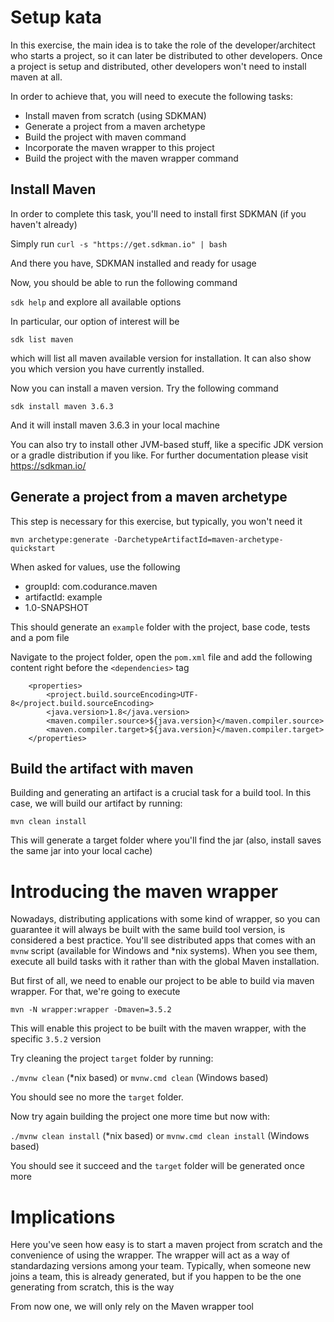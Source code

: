 # Setup kata

In this exercise, the main idea is to take the role of the developer/architect who starts a project, so it can later be distributed to other developers. 
Once a project is setup and distributed, other developers won't need to install maven at all.

In order to achieve that, you will need to execute the following tasks:

* Install maven from scratch (using SDKMAN)
* Generate a project from a maven archetype
* Build the project with maven command
* Incorporate the maven wrapper to this project 
* Build the project with the maven wrapper command



## Install Maven
In order to complete this task, you'll need to install first SDKMAN (if you haven't already)

Simply run
`curl -s "https://get.sdkman.io" | bash`

And there you have, SDKMAN installed and ready for usage

Now, you should be able to run the following command

`sdk help` and explore all available options

In particular, our option of interest will be

`sdk list maven` 

which will list all maven available version for installation. It can also show you which version you have currently installed.

Now you can install a maven version. Try the following command

`sdk install maven 3.6.3` 

And it will install maven 3.6.3 in your local machine

You can also try to install other JVM-based stuff, like a specific JDK version or a gradle distribution if you like. For further documentation please visit https://sdkman.io/


## Generate a project from a maven archetype
This step is necessary for this exercise, but typically, you won't need it

`mvn archetype:generate -DarchetypeArtifactId=maven-archetype-quickstart`

When asked for values, use the following
* groupId: com.codurance.maven
* artifactId: example
* 1.0-SNAPSHOT

This should generate an `example` folder with the project, base code, tests and a pom file


Navigate to the project folder, open the `pom.xml` file and add the following content right before the `<dependencies>` tag

```
    <properties>
        <project.build.sourceEncoding>UTF-8</project.build.sourceEncoding>
        <java.version>1.8</java.version>
        <maven.compiler.source>${java.version}</maven.compiler.source>
        <maven.compiler.target>${java.version}</maven.compiler.target>
    </properties>
```


## Build the artifact with maven

Building and generating an artifact is a crucial task for a build tool. In this case, we will build our artifact by running:

`mvn clean install` 

This will generate a target folder where you'll find the jar (also, install saves the same jar into your local cache)


# Introducing the maven wrapper

Nowadays, distributing applications with some kind of wrapper, so you can guarantee it will always be built with the same build tool version, is considered a best practice.
You'll see distributed apps that comes with an `mvnw` script (available for Windows and *nix systems). When you see them, execute all build tasks with it rather than with the global Maven installation.

But first of all, we need to enable our project to be able to build via maven wrapper. For that, we're going to execute

`mvn -N wrapper:wrapper -Dmaven=3.5.2` 

This will enable this project to be built with the maven wrapper, with the specific `3.5.2` version


Try cleaning the project `target` folder by running:

`./mvnw clean` (*nix based) or `mvnw.cmd clean` (Windows based)

You should see no more the `target` folder.

Now try again building the project one more time but now with:

`./mvnw clean install` (*nix based)  or `mvnw.cmd clean install` (Windows based)

You should see it succeed and the `target` folder will be generated once more



# Implications
Here you've seen how easy is to start a maven project from scratch and the convenience of using the wrapper.
The wrapper will act as a way of standardazing versions among your team. 
Typically, when someone new joins a team, this is already generated, but if you happen to be the one generating from scratch, this is the way


From now one, we will only rely on the Maven wrapper tool
